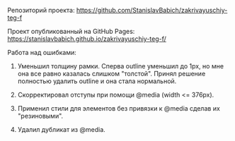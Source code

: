 

Репозиторий проекта: https://github.com/StanislavBabich/zakrivayuschiy-teg-f

Проект опубликованный на GitHub Pages: https://stanislavbabich.github.io/zakrivayuschiy-teg-f/


Работа над ошибками:

1. Уменьшил толщину рамки. Сперва outline уменьшил до 1px, но мне она все равно казалась слишком "толстой". Принял решение полностью удалить outline и она стала нормальной.

2. Скорректировал отступы при помощи @media (width <= 376px).

3. Применил стили для элементов без привязки к @media сделав их "резиновыми". 

4. Удалил дубликат из @media.